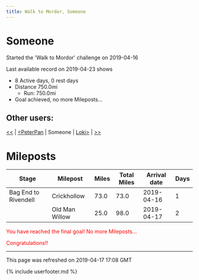 ```yaml
---
title: Walk to Mordor, Someone
---
```


# Someone

Started the 'Walk to Mordor' challenge on 2019-04-16

Last available record on 2019-04-23 shows
* 8 Active days, 0 rest days
* Distance 750.0mi
  * Run: 750.0mi
* Goal achieved, no more Mileposts...

## Other users:

[\<\<](PeterPan.md) | [\<PeterPan](PeterPan.md) | Someone | [Loki\>](Loki.md) | [\>\>](Loki.md)

# Mileposts

| Stage | Milepost | Miles | Total Miles | Arrival date | Days |
|---|---|---|---|---|---|
| Bag End to Rivendell | Crickhollow | 73.0 | 73.0 | 2019-04-16 | 1 |
|  | Old Man Willow | 25.0 | 98.0 | 2019-04-17 | 2 |

<p style='color:red'>You have reached the final goal! No more Mileposts...</p>
<p style='color:red'>Congratulations!!</p>

---
This page was refreshed on 2019-04-17 17:08 GMT

{% include userfooter.md %}
